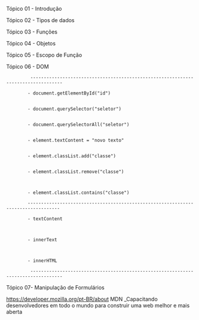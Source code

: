 Tópico 01 - Introdução

Tópico 02 - Tipos de dados

Tópico 03 - Funções

Tópico 04 - Objetos

Tópico 05 - Escopo de Função

Tópico 06 - DOM

             ----------------------------------------------------------------------------------

            - document.getElementById("id")


            - document.querySelector("seletor")


            - document.querySelectorAll("seletor")


            - element.textContent = "novo texto"


            - element.classList.add("classe")


            - element.classList.remove("classe")

            
            
            - element.classList.contains("classe")
            
            ----------------------------------------------------------------------------------
            
            - textContent
            
            
            
            - innerText 
            
            
            
            - innerHTML

             ----------------------------------------------------------------------------------

            
            
Tópico 07- Manipulação de Formulários


https://developer.mozilla.org/pt-BR/about
MDN _Capacitando desenvolvedores em todo o mundo para construir uma web melhor e mais aberta

